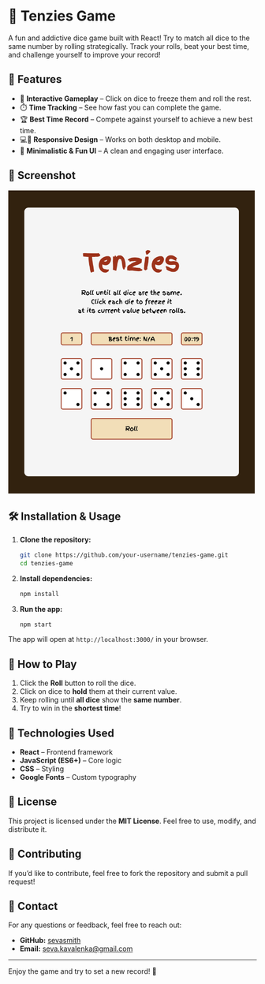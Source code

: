 # 🎲 Tenzies Game

A fun and addictive dice game built with React! Try to match all dice to the same number by rolling strategically. Track your rolls, beat your best time, and challenge yourself to improve your record!

## 🚀 Features
- 🎲 **Interactive Gameplay** – Click on dice to freeze them and roll the rest.
- ⏱️ **Time Tracking** – See how fast you can complete the game.
- 🏆 **Best Time Record** – Compete against yourself to achieve a new best time.
- 💻📱 **Responsive Design** – Works on both desktop and mobile.
- 🎨 **Minimalistic & Fun UI** – A clean and engaging user interface.

## 📸 Screenshot

<img src="src/assets/tenzies-game.png" alt="Screenshot" width="500">

## 🛠️ Installation & Usage

1. **Clone the repository:**
   ```sh
   git clone https://github.com/your-username/tenzies-game.git
   cd tenzies-game
   ```

2. **Install dependencies:**
   ```sh
   npm install
   ```

3. **Run the app:**
   ```sh
   npm start
   ```

The app will open at `http://localhost:3000/` in your browser.

## 📜 How to Play
1. Click the **Roll** button to roll the dice.
2. Click on dice to **hold** them at their current value.
3. Keep rolling until **all dice** show the **same number**.
4. Try to win in the **shortest time**!

## 🔧 Technologies Used
- **React** – Frontend framework
- **JavaScript (ES6+)** – Core logic
- **CSS** – Styling
- **Google Fonts** – Custom typography

## 📄 License
This project is licensed under the **MIT License**. Feel free to use, modify, and distribute it.

## 🤝 Contributing
If you’d like to contribute, feel free to fork the repository and submit a pull request!

## 📩 Contact
For any questions or feedback, feel free to reach out:
- **GitHub:** [sevasmith](https://github.com/sevasmith)
- **Email:** seva.kavalenka@gmail.com
---
Enjoy the game and try to set a new record! 🎉